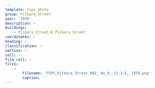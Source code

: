 ```yaml
---
template: fsps_photo
group: Pilbara_Street
year: '1978'
description: ~
buildings:
    - Pilbara_Street/6_Pilbara_Street
coordinates: ~
heading: ~
classification: ~
section: ~
cell: ~
film_roll: ~
files:
    -
        filename: 'FSPS_Pilbara_Street_002,_No_6,_11-3-E,_1978.png'
        caption: ''
---
```

